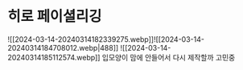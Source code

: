 # 히로 페이셜리깅
![[2024-03-14-20240314182339275.webp]]![[2024-03-14-20240314184708012.webp|488]]
![[2024-03-14-20240314185112574.webp]]
입모양이 맘에 안들어서 다시 제작할까 고민중